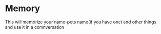 # Memory
This will memorize your name-pets name(if you have one) and other things and use it in a comnversation
